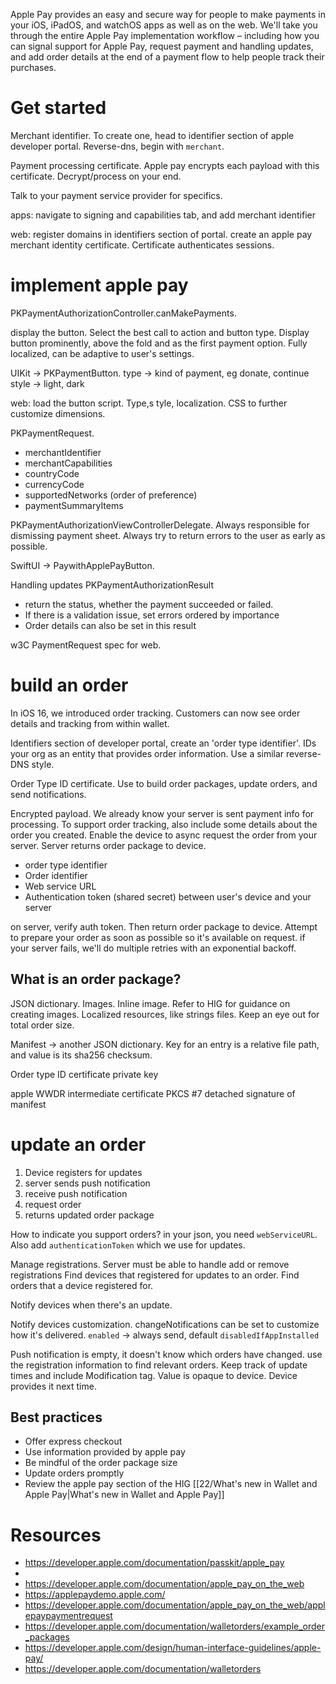 Apple Pay provides an easy and secure way for people to make payments in your iOS, iPadOS, and watchOS apps as well as on the web. We'll take you through the entire Apple Pay implementation workflow – including how you can signal support for Apple Pay, request payment and handling updates, and add order details at the end of a payment flow to help people track their purchases.

# Get started

Merchant identifier.  To create one, head to identifier section of apple developer portal.  Reverse-dns, begin with `merchant`.

Payment processing certificate.  Apple pay encrypts each payload with this certificate.  Decrypt/process on your end.

Talk to your payment service provider for specifics.

apps:
navigate to signing and capabilities tab, and add merchant identifier

web:
register domains in identifiers section of portal.
create an apple pay merchant identity certificate.  Certificate authenticates sessions.


# implement apple pay
PKPaymentAuthorizationController.canMakePayments.

display the button.  Select the best call to action and button type.  Display button prominently, above the fold and as the first payment option.  Fully localized, can be adaptive to user's settings.

UIKit -> PKPaymentButton.
type -> kind of payment, eg donate, continue
style -> light, dark

web: load the button script.  Type,s tyle, localization.  CSS to further customize dimensions.

PKPaymentRequest.  
* merchantIdentifier
* merchantCapabilities
* countryCode
* currencyCode
* supportedNetworks (order of preference)
* paymentSummaryItems

PKPaymentAuthorizationViewControllerDelegate.  Always responsible for dismissing payment sheet.  Always try to return errors to the user as early as possible.

SwiftUI -> PaywithApplePayButton.  

Handling updates
PKPaymentAuthorizationResult
* return the status, whether the payment succeeded or failed.
* If there is a validation issue, set errors ordered by importance
* Order details can also be set in this result

w3C PaymentRequest spec for web.
# build an order
In iOS 16, we introduced order tracking.  Customers can now see order details and tracking from within wallet.

Identifiers section of developer portal, create an 'order type identifier'.  IDs your org as an entity that provides order information.  Use a similar reverse-DNS style.

Order Type ID certificate.  Use to build order packages, update orders, and send notifications.

Encrypted payload.  We already know your server is sent payment info for processing.  To support order tracking, also include some details about the order you created.  Enable the device to async request the order from your server.  Server returns order package to device.

* order type identifier
* Order identifier
* Web service URL
* Authentication token (shared secret) between user's device and your server

on server, verify auth token.  Then return order package to device.  Attempt to prepare your order as soon as possible so it's available on request.  if your server fails, we'll do multiple retries with an exponential backoff.

## What is an order package?

JSON dictionary.  Images.  Inline image.  Refer to HIG for guidance on creating images.  Localized resources, like strings files.  Keep an eye out for total order size.

Manifest -> another JSON dictionary.  Key for an entry is a relative file path, and value is its sha256 checksum.

Order type ID
certificate private key

apple WWDR intermediate certificate
PKCS #7 detached signature of manifest

# update an order

1.  Device registers for updates
2. server sends push notification
3. receive push notification
4. request order
5. returns updated order package

How to indicate you support orders?  in your json, you need `webServiceURL`.  Also add `authenticationToken` which we use for updates.

Manage registrations.  Server must be able to handle add or remove registrations
Find devices that registered for updates to an order.
Find orders that a device registered for.

Notify devices when there's an update.  

Notify devices customization.  changeNotifications can be set to customize how it's delivered.
`enabled` -> always send, default
`disabledIfAppInstalled` 

Push notification is empty, it doesn't know which orders have changed.  use the registration information to find relevant orders.  Keep track of update times and include Modification tag.  Value is opaque to device.  Device provides it next time.

## Best practices
* Offer express checkout
* Use information provided by apple pay
* Be mindful of the order package size
* Update orders promptly
* Review the apple pay section of the HIG
[[22/What's new in Wallet and Apple Pay|What's new in Wallet and Apple Pay]]
# Resources

* https://developer.apple.com/documentation/passkit/apple_pay
* 
* https://developer.apple.com/documentation/apple_pay_on_the_web
* https://applepaydemo.apple.com/
* https://developer.apple.com/documentation/apple_pay_on_the_web/applepaypaymentrequest
* https://developer.apple.com/documentation/walletorders/example_order_packages
* https://developer.apple.com/design/human-interface-guidelines/apple-pay/
* https://developer.apple.com/documentation/walletorders
